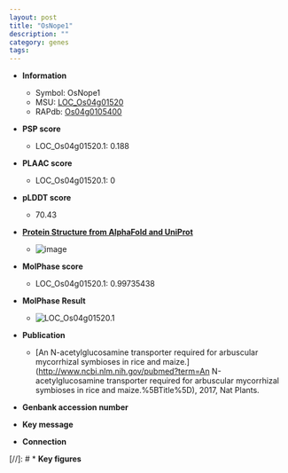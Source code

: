```yaml
---
layout: post
title: "OsNope1"
description: ""
category: genes
tags: 
---
```


* **Information**  
    + Symbol: OsNope1  
    + MSU: [LOC_Os04g01520](http://rice.plantbiology.msu.edu/cgi-bin/ORF_infopage.cgi?orf=LOC_Os04g01520)  
    + RAPdb: [Os04g0105400](http://rapdb.dna.affrc.go.jp/viewer/gbrowse_details/irgsp1?name=Os04g0105400)  

* **PSP score**  
    + LOC_Os04g01520.1: 0.188 

* **PLAAC score**  
    + LOC_Os04g01520.1: 0 

* **pLDDT score**
    + 70.43

* **[Protein Structure from AlphaFold and UniProt](https://www.uniprot.org/uniprotkb/A0A0P0W5Y3/entry#structure)**
    + ![image](https://ricepsp.github.io/images/A/AF-A0A0P0W5Y3-F1.png)

* **MolPhase score**
    + LOC_Os04g01520.1: 0.99735438

* **MolPhase Result**
    + ![LOC_Os04g01520.1](https://304243504.github.io/Pictures/LOC_Os04g/LOC_Os04g01520.1.png)

* **Publication**  
    + [An N-acetylglucosamine transporter required for arbuscular mycorrhizal symbioses in rice and maize.](http://www.ncbi.nlm.nih.gov/pubmed?term=An N-acetylglucosamine transporter required for arbuscular mycorrhizal symbioses in rice and maize.%5BTitle%5D), 2017, Nat Plants.

* **Genbank accession number**  

* **Key message**  

* **Connection**  

[//]: # * **Key figures**  


